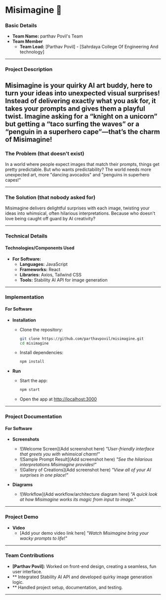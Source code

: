 # Misimagine 🎯

### Basic Details
- **Team Name:** parthav Povil's Team
- **Team Member**
  - **Team Lead:** [Parthav Povil] - [Sahrdaya College Of Engineering And technology]
  
---

### Project Description
Misimagine is your quirky AI art buddy, here to turn your ideas into unexpected visual surprises! Instead of delivering exactly what you ask for, it takes your prompts and gives them a playful twist. Imagine asking for a “knight on a unicorn” but getting a “taco surfing the waves” or a “penguin in a superhero cape”—that’s the charm of Misimagine!
---

### The Problem (that doesn't exist)
In a world where people expect images that match their prompts, things get pretty predictable. But who wants predictability? The world needs more unexpected art, more "dancing avocados" and "penguins in superhero capes!"

---

### The Solution (that nobody asked for)
Misimagine delivers delightful surprises with each image, twisting your ideas into whimsical, often hilarious interpretations. Because who doesn't love being caught off guard by AI creativity?

---

### Technical Details

#### Technologies/Components Used

- **For Software:**
  - **Languages:** JavaScript
  - **Frameworks:** React
  - **Libraries:** Axios, Tailwind CSS
  - **Tools:** Stability AI API for image generation

---

### Implementation

#### For Software

- **Installation**
  - Clone the repository:  
    ```bash
    git clone https://github.com/parthavpovil/misimagine.git
    cd misimagine
    ```
  - Install dependencies:  
    ```bash
    npm install
    ```

- **Run**
  - Start the app:
    ```bash
    npm start
    ```
  - Open the app at [http://localhost:3000](http://localhost:3000)

---

### Project Documentation

#### For Software

- **Screenshots**
  - ![Welcome Screen](Add screenshot here) *"User-friendly interface that greets you with whimsical charm!"*
  - ![Sample Prompt Result](Add screenshot here) *"See the hilarious interpretations Misimagine provides!"*
  - ![Gallery of Creations](Add screenshot here) *"View all of your AI surprises in one place!"*

- **Diagrams**
  - ![Workflow](Add workflow/architecture diagram here) *"A quick look at how Misimagine works its magic from input to image."*

---

### Project Demo

- **Video**
  - [Add your demo video link here] *"Watch Misimagine bring your wacky prompts to life!"*


---

### Team Contributions

- **[Parthav Povil]:** Worked on front-end design, creating a seamless, fun user interface.
- ** Integrated Stability AI API and developed quirky image generation logic.
- ** Handled project setup, documentation, and testing.

---

